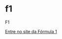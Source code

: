 # f1
 F1

 <p><a href="https://viniciusa2124.github.io/f1/pagina01">Entre no site da Fórmula 1</a></p>

